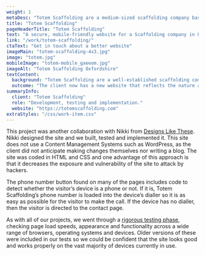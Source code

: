 ```yaml
---
weight: 1
metaDesc: "Totem Scaffolding are a medium-sized scaffolding company based in Oxfordshire. Their new website reflects the professionalism and nature of the company."
title: "Totem Scaffolding"
pageHeaderTitle: "Totem Scaffolding"
text: "A secure, mobile-friendly website for a Scaffolding company in Oxfordshire. Technically, this is a straightforward site but the design is modern and clear to showcase the capabilities and approach of this company."
link: "/work/totem-scaffolding/"
ctaText: "Get in touch about a better website"
imageMain: "totem-scaffolding-4x3.jpg"
image: "totem.jpg"
mobileImage: "totem-mobile_gaeeom.jpg"
imageAlt: "Totem Scaffolding Oxfordshire"
textContent:
  background: "Totem Scaffolding are a well-established scaffolding company based in Oxfordshire. Their previous website was out-of-date and was not mobile-friendly. In addition, it did not reflect the fact that Totem are now handling bigger and more complex projects."
  outcome: "The client now has a new website that reflects the nature and professionalism of the company. 70% of site visitors arrive via an online search."
summaryInfo:
  client: "Totem Scaffolding"
  role: "Development, testing and implementation."
  website: "https://totemscaffolding.com"
extraStyles: "/css/work-item.css"
---
```


This project was another collaboration with Nikki from [Designs Like These](https://www.designslikethese.co.uk/). Nikki designed the site and we built, tested and implemented it. This site does not use a Content Management Systems such as WordPress, as the client did not anticipate making changes themselves nor writing a blog. The site was coded in HTML and CSS and one advantage of this approach is that it decreases the exposure and vulnerability of the site to attack by hackers.

The phone number button found on many of the pages includes code to detect whether the visitor’s device is a phone or not. If it is, Totem Scaffolding’s phone number is loaded into the device’s dialler so it is as easy as possible for the visitor to make the call. If the device has no dialler, then the visitor is directed to the contact page.

As with all of our projects, we went through a [rigorous testing phase](/services/website-creation/web-development-website-testing/), checking page load speeds, appearance and functionality across a wide range of browsers, operating systems and devices. Older versions of these were included in our tests so we could be confident that the site looks good and works properly on the vast majority of devices currently in use.
